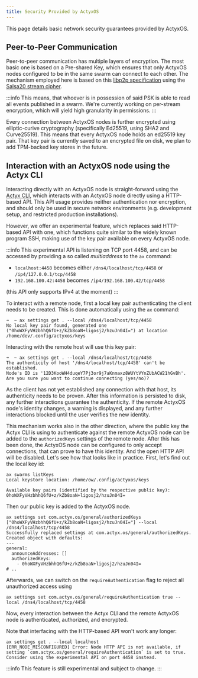 ```yaml
---
title: Security Provided by ActyxOS
---
```


This page details basic network security guarantees provided by ActyxOS.

## Peer-to-Peer Communication

Peer-to-peer communication has multiple layers of encryption.
The most basic one is based on a Pre-shared Key, which ensures that only ActyxOS nodes configured to be in the same swarm can connect to each other.
The mechanism employed here is based on this [libp2p specification](https://github.com/libp2p/specs/blob/master/pnet/Private-Networks-PSK-V1.md) using the [Salsa20 stream cipher](https://en.wikipedia.org/wiki/Salsa20).

:::info
This means, that whoever is in possession of said PSK is able to read all events published in a swarm.
We're currently working on per-stream encryption, which will yield high granularity in permissions.
:::

Every connection between ActyxOS nodes is further encrypted using elliptic-curive cryptography (specifically Ed25519, using SHA2 and Curve25519).
This means that every ActyxOS node holds an ed25519 key pair.
That key pair is currently saved to an encrypted file on disk, we plan to add TPM-backed key stores in the future.

## Interaction with an ActyxOS node using the Actyx CLI

Interacting directly with an ActyxOS node is straight-forward using the [Actyx CLI](../../cli/ax), which interacts with an ActyxOS node directly using a HTTP-based API.
This API usage provides neither authentication nor encryption, and should only be used in secure network environments (e.g. development setup, and restricted production installations).

However, we offer an experimental feature, which replaces said HTTP-based API with one, which functions quite similar to
the widely known program SSH, making use of the key pair available on every ActyxOS node.

:::info
This experimental API is listening on TCP port 4458, and can be accessed by providing a
so called _multiaddress_ to the `ax` command:

* `localhost:4458` becomes either `/dns4/localhost/tcp/4458` or `/ip4/127.0.0.1/tcp/4458`
* `192.168.100.42:4458` becomes `/ip4/192.168.100.42/tcp/4458`

(this API only supports IPv4 at the moment)
:::

To interact with a remote node, first a local key pair authenticating the client needs to be created.
This is done automatically using the `ax` command:

```
➜  ~ ax settings get . --local /dns4/localhost/tcp/4458
No local key pair found, generated one ("0hoWXFyVHzbhhQ6fU+z/kZb8oaN+ligosj2/hzuJn04I=") at location /home/dev/.config/actyxos/keys
```

Interacting with the remote host will use this key pair:

```
➜  ~ ax settings get . --local /dns4/localhost/tcp/4458
The authenticity of host '/dns4/localhost/tcp/4458' can't be established.
Node's ID is '12D3KooWH4duqeY7Pj3or9j7aKnmaxz8WUYtVYnZUbACW21hGvBh'.
Are you sure you want to continue connecting (yes/no)?
```

As the client has not yet established any connection with that host, its authenticity needs to be proven.
After this information is persisted to disk, any further interactions guarantee the authenticity.
If the remote ActyxOS node's identity changes, a warning is displayed, and any further interactions blocked until the user verifies the new identity.

This mechanism works also in the other direction, where the public key the Actyx CLI is using to authenticate against the remote ActyxOS node can be added to the `authorizedKeys` settings of the remote node.
After this has been done, the ActyxOS node can be configured to only accept connections, that can prove to have this identity.
And the open HTTP API will be disabled.
Let's see how that looks like in practice.
First, let's find out the local key id:

```
ax swarms listKeys
Local keystore location: /home/ow/.config/actyxos/keys

Available key pairs (identified by the respective public key):
0hoWXFyVHzbhhQ6fU+z/kZb8oaN+ligosj2/hzuJn04I=
```

Then our public key is added to the ActyxOS node.

```
ax settings set com.actyx.os/general/authorizedKeys ["0hoWXFyVHzbhhQ6fU+z/kZb8oaN+ligosj2/hzuJn04I="] --local /dns4/localhost/tcp/4458
Successfully replaced settings at com.actyx.os/general/authorizedKeys. Created object with defaults:
---
general:
  announceAddresses: []
  authorizedKeys:
    - 0hoWXFyVHzbhhQ6fU+z/kZb8oaN+ligosj2/hzuJn04I=
# ..
```

Afterwards, we can switch on the `requireAuthentication` flag to reject all unauthorized access using

```
ax settings set com.actyx.os/general/requireAuthentication true --local /dns4/localhost/tcp/4458
```

Now, every interaction between the Actyx CLI and the remote ActyxOS node is authenticated, authorized, and encrypted.

Note that interfacing with the HTTP-based API won't work any longer:

```
ax settings get . --local localhost
[ERR_NODE_MISCONFIGURED] Error: Node HTTP API is not available, if setting `com.actyx.os/general/requireAuthentication` is set to true. Consider using the experimental API on port 4458 instead.
```

:::info
This feature is still experimental and subject to change.
:::
